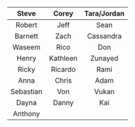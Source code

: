 | **Steve** | **Corey** | **Tara/Jordan** |
| :-------: | :---------: | :-----------: |
|  Robert   |    Jeff    |   Sean   |
|  Barnett  |   Zach   |    Cassandra    |
|  Waseem   |    Rico    |    Don    |
|   Henry   |    Kathleen  |     Zunayed  |
|   Ricky  |   Ricardo   |    Rami     |
|   Anna   |    Chris    |     Adam     |
|  Sebastian   |     Von     |  Vukan   |
|   Dayna    |  Danny  |     Kai      |
|   Anthony  |     |          |

